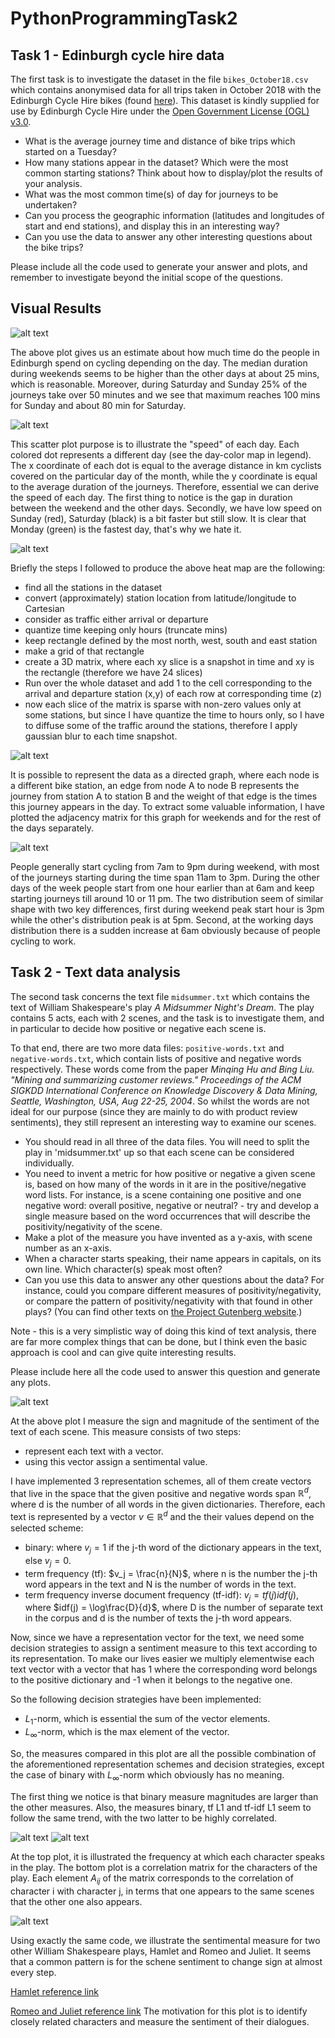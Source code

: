 # PythonProgrammingTask2

## Task 1 - Edinburgh cycle hire data
The first task is to investigate the dataset in the file `bikes_October18.csv` which contains anonymised data for all trips taken in October 2018 with the Edinburgh Cycle Hire bikes (found [here](https://edinburghcyclehire.com/open-data/historical)). This dataset is kindly supplied for use by Edinburgh Cycle Hire under the [Open Government License (OGL) v3.0](https://www.nationalarchives.gov.uk/doc/open-government-licence/version/3/).

- What is the average journey time and distance of bike trips which started on a Tuesday?
- How many stations appear in the dataset? Which were the most common starting stations? Think about how to display/plot the results of your analysis.
- What was the most common time(s) of day for journeys to be undertaken?
- Can you process the geographic information (latitudes and longitudes of start and end stations), and display this in an interesting way?
- Can you use the data to answer any other interesting questions about the bike trips?

Please include all the code used to generate your answer and plots, and remember to investigate beyond the initial scope of the questions.

## Visual Results

![alt text](https://github.com/mylonakk/PythonProgrammingTask2/blob/master/imgs/download.png)

The above plot gives us an estimate about how much time do the people in Edinburgh spend on cycling depending on the day. The median duration during weekends seems to be higher than the other days at about 25 mins, which is reasonable. Moreover, during Saturday and Sunday 25% of the journeys take over 50 minutes and we see that maximum reaches 100 mins for Sunday and about 80 min for Saturday.

![alt text](https://github.com/mylonakk/PythonProgrammingTask2/blob/master/imgs/t1i2.png)

This scatter plot purpose is to illustrate the "speed" of each day. Each colored dot represents a different day (see the day-color map in legend). The x coordinate of each dot is equal to the average distance in km cyclists covered on the particular day of the month, while the y coordinate is equal to the average duration of the journeys. Therefore, essential we can derive the speed of each day. The first thing to notice is the gap in duration between the weekend and the other days. Secondly, we have low speed on Sunday (red), Saturday (black) is a bit faster but still slow. It is clear that Monday (green) is the fastest day, that's why we hate it.

![alt text](https://github.com/mylonakk/PythonProgrammingTask2/blob/master/imgs/t1i3.png)

Briefly the steps I followed to produce the above heat map are the following:
- find all the stations in the dataset
- convert (approximately) station location from latitude/longitude to Cartesian
- consider as traffic either arrival or departure
- quantize time keeping only hours (truncate mins)
- keep rectangle defined by the most north, west, south and east station
- make a grid of that rectangle
- create a 3D matrix, where each xy slice is a snapshot in time and xy is the rectangle (therefore we have 24 slices)
- Run over the whole dataset and add 1 to the cell corresponding to the arrival and departure station (x,y) of each row at corresponding time (z)
- now each slice of the matrix is sparse with non-zero values only at some stations, but since I have quantize the time to hours only, so I have to diffuse some of the traffic around the stations, therefore I apply gaussian blur to each time snapshot.

![alt text](https://github.com/mylonakk/PythonProgrammingTask2/blob/master/imgs/t1i8.png)

It is possible to represent the data as a directed graph, where each node is a different bike station, an edge from node A to node B represents the journey from station A to station B and the weight of that edge is the times this journey appears in the day. To extract some valuable information, I have plotted the adjacency matrix for this graph for weekends and for the rest of the days separately.

![alt text](https://github.com/mylonakk/PythonProgrammingTask2/blob/master/imgs/t1i9.png)

People generally start cycling from 7am to 9pm during weekend, with most of the journeys starting during the time span 11am to 3pm. During the other days of the week people start from one hour earlier than at 6am and keep starting journeys till around 10 or 11 pm. The two distribution seem of similar shape with two key differences, first during weekend peak start hour is 3pm while the other's distribution peak is at 5pm. Second, at the working days distribution there is a sudden increase at 6am obviously because of people cycling to work.

## Task 2 - Text data analysis

The second task concerns the text file `midsummer.txt` which contains the text of William Shakespeare's play *A Midsummer Night's Dream*. The play contains 5 acts, each with 2 scenes, and the task is to investigate them, and in particular to decide how positive or negative each scene is.

To that end, there are two more data files: `positive-words.txt` and `negative-words.txt`, which contain lists of positive and negative words respectively. These words come from the paper *Minqing Hu and Bing Liu. "Mining and summarizing customer reviews." Proceedings of the ACM SIGKDD International Conference on Knowledge Discovery & Data Mining, Seattle, Washington, USA, Aug 22-25, 2004*. So whilst the words are not ideal for our purpose (since they are mainly to do with product review sentiments), they still represent an interesting way to examine our scenes.

- You should read in all three of the data files. You will need to split the play in 'midsummer.txt' up so that each scene can be considered individually.
- You need to invent a metric for how positive or negative a given scene is, based on how many of the words in it are in the positive/negative word lists. For instance, is a scene containing one positive and one negative word: overall positive, negative or neutral? - try and develop a single measure based on the word occurrences that will describe the positivity/negativity of the scene.
- Make a plot of the measure you have invented as a y-axis, with scene number as an x-axis.
- When a character starts speaking, their name appears in capitals, on its own line. Which character(s) speak most often?
- Can you use this data to answer any other questions about the data? For instance, could you compare different measures of positivity/negativity, or compare the pattern of positivity/negativity with that found in other plays? (You can find other texts on [the Project Gutenberg website](http://www.gutenberg.org/wiki/Main_Page).)

Note - this is a very simplistic way of doing this kind of text analysis, there are far more complex things that can be done, but I think even the basic approach is cool and can give quite interesting results.

Please include here all the code used to answer this question and generate any plots.

![alt text](https://github.com/mylonakk/PythonProgrammingTask2/blob/master/imgs/t2i1.png)

At the above plot I measure the sign and magnitude of the sentiment of the text of each scene. This measure consists of two steps:
- represent each text with a vector.
- using this vector assign a sentimental value.

I have implemented 3 representation schemes, all of them create vectors that live in the space that the given positive and negative words span $\mathbb{R}^d$, where d is the number of all words in the given dictionaries. Therefore, each text is represented by a vector $v \in \mathbb{R}^d$ and the their values depend on the selected scheme:

- binary: where $v_j = 1$ if the j-th word of the dictionary appears in the text, else $v_j = 0$.
- term frequency (tf): $v_j = \frac{n}{N}$, where n is the number the j-th word appears in the text and N is the number of words in the text.
- term frequency inverse document frequency (tf-idf): $v_j = tf(j)idf(j)$, where $idf(j) = \log\frac{D}{d}$, where D is the number of separate text in the corpus and d is the number of texts the j-th word appears.

Now, since we have a representation vector for the text, we need some decision strategies to assign a sentiment measure to this text according to its representation. To make our lives easier we multiply elementwise each text vector with a vector that has 1 where the corresponding word belongs to the positive dictionary and -1 when it belongs to the negative one. 

So the following decision strategies have been implemented:
- $L_1$-norm, which is essential the sum of the vector elements.
- $L_{\infty}$-norm, which is the max element of the vector.

So, the measures compared in this plot are all the possible combination of the aforementioned representation schemes and decision strategies, except the case of binary with $L_{\infty}$-norm which obviously has no meaning.

The first thing we notice is that binary measure magnitudes are larger than the other measures. Also, the measures binary, tf L1 and tf-idf L1 seem to follow the same trend, with the two latter to be highly correlated.

![alt text](https://github.com/mylonakk/PythonProgrammingTask2/blob/master/imgs/t2i3.png)
![alt text](https://github.com/mylonakk/PythonProgrammingTask2/blob/master/imgs/t2i4.png)

At the top plot, it is illustrated the frequency at which each character speaks in the play. The bottom plot is a correlation matrix for the characters of the play. Each element $A_{ij}$ of the matrix corresponds to the correlation of character i with character j, in terms that one appears to the same scenes that the other one also appears.

![alt text](https://github.com/mylonakk/PythonProgrammingTask2/blob/master/imgs/t2i5.png)

Using exactly the same code, we illustrate the sentimental measure for two other William Shakespeare plays, Hamlet and Romeo and Juliet. It seems that a common pattern is for the schene sentiment to change sign at almost every step.

[Hamlet reference link](http://www.gutenberg.org/ebooks/2265)

[Romeo and Juliet reference link](http://www.gutenberg.org/ebooks/1777)
The motivation for this plot is to identify closely related characters and measure the sentiment of their dialogues.
